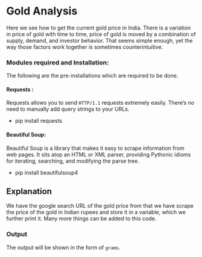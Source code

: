 # Gold Analysis

Here we see how to get the current gold price in India. There is a variation in price of gold with time to time, price of gold is moved by a combination of supply, demand, and investor behavior. That seems simple enough, yet the way those factors work together is sometimes counterintuitive.

### Modules required and Installation:

The following are the pre-installations which are required to be done.

#### Requests :

Requests allows you to send `HTTP/1.1` requests extremely easily. There’s no need to manually add query strings to your URLs.

- pip install requests

#### Beautiful Soup:

Beautiful Soup is a library that makes it easy to scrape information from web pages. It sits atop an HTML or XML parser, providing Pythonic idioms for iterating, searching, and modifying the parse tree.

- pip install beautifulsoup4

## Explanation 

We have the google search URL of the gold price from that we have scrape the price of the gold in Indian rupees and store it in a variable, which we further print it.
Many more things can be added to this code.

### Output

The output will be shown in the form of `grams`.
